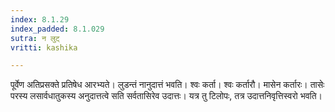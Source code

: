 ```yaml
---
index: 8.1.29
index_padded: 8.1.029
sutra: न लुट्
vritti: kashika

---
```

पूर्वेण अतिप्रसक्ते प्रतिषेध आरभ्यते। लुडन्तं नानुदात्तं भवति। श्वः कर्ता। श्वः कर्तारौ। मासेन कर्तारः। तासेः परस्य लसार्वधातुकस्य अनुदात्तत्वे सति सर्वतासिरेव उदात्तः। यत्र तु टिलोपः, तत्र उदात्तनिवृत्तिस्वरो भवति।